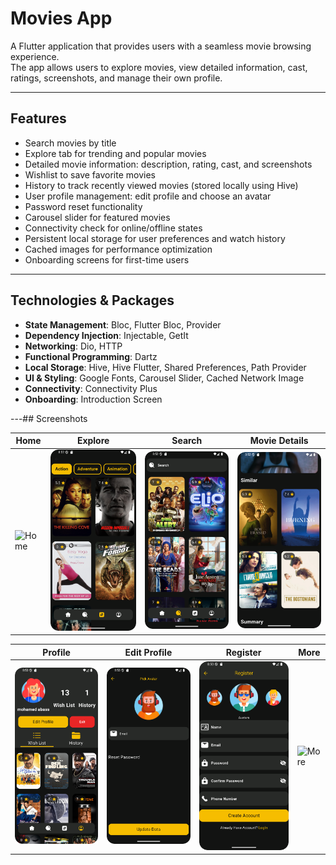 # Movies App

A Flutter application that provides users with a seamless movie browsing experience.  
The app allows users to explore movies, view detailed information, cast, ratings, screenshots, and manage their own profile.

---

## Features
- Search movies by title
- Explore tab for trending and popular movies
- Detailed movie information: description, rating, cast, and screenshots
- Wishlist to save favorite movies
- History to track recently viewed movies (stored locally using Hive)
- User profile management: edit profile and choose an avatar
- Password reset functionality
- Carousel slider for featured movies
- Connectivity check for online/offline states
- Persistent local storage for user preferences and watch history
- Cached images for performance optimization
- Onboarding screens for first-time users

---

## Technologies & Packages
- **State Management**: Bloc, Flutter Bloc, Provider
- **Dependency Injection**: Injectable, GetIt
- **Networking**: Dio, HTTP
- **Functional Programming**: Dartz
- **Local Storage**: Hive, Hive Flutter, Shared Preferences, Path Provider
- **UI & Styling**: Google Fonts, Carousel Slider, Cached Network Image
- **Connectivity**: Connectivity Plus
- **Onboarding**: Introduction Screen

---## Screenshots

| Home | Explore | Search | Movie Details |
|------|---------|--------|---------------|
| ![Home](assets/ScreenShots/Movies%20App%20Home%20Tab.png) | ![Explore](assets/ScreenShots/Movies%20App%20Explore%20Tab.png) | ![Search](assets/ScreenShots/Movies%20App%20Search%20Tab.png) | ![Details](assets/ScreenShots/Movies%20App%20More%20Movie%20Details.png) |

| Profile | Edit Profile | Register | More |
|---------|--------------|----------|------|
| ![Profile](assets/ScreenShots/Movies%20App%20Profile%20Tab.png) | ![Edit Profile](assets/ScreenShots/Movies%20App%20Edit%20Profile%20Tab.png) | ![Register](assets/ScreenShots/Movies%20App%20Register.png) | ![More](assets/ScreenShots/Movies%20App%20More%20Home%20Tab.png) |
